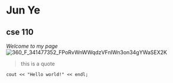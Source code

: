 # **Jun Ye**
## cse 110
*Welcome to my page*
![360_F_341477352_FPoRvWnWWqdzVFnIWn3on34gYWaSEX2K](https://user-images.githubusercontent.com/68622712/193485232-f1ca068f-fd40-4890-aeb1-d323f12279d8.jpg)

>this is a quote


```
cout << "Hello world!" << endl;

```
